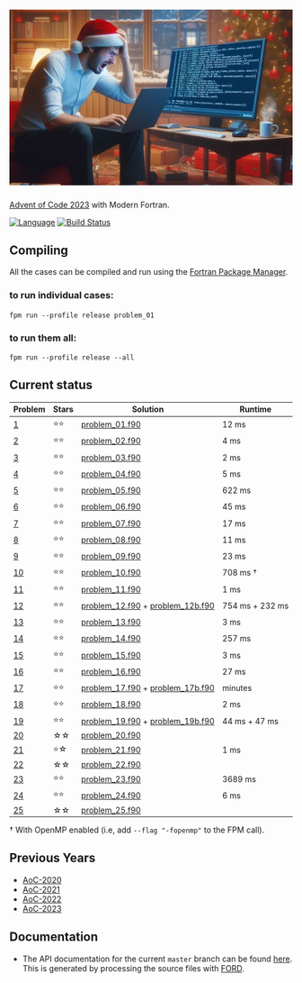 ![aoc2023](media/aoc2023.jpg)
============

[Advent of Code 2023](https://adventofcode.com/2023) with Modern Fortran.

[![Language](https://img.shields.io/badge/-Fortran-734f96?logo=fortran&logoColor=white)](https://github.com/topics/fortran)
[![Build Status](https://github.com/jacobwilliams/AoC-2023/actions/workflows/CI.yml/badge.svg)](https://github.com/jacobwilliams/AoC-2023/actions)

## Compiling

All the cases can be compiled and run using the [Fortran Package Manager](https://fpm.fortran-lang.org).

### to run individual cases:

```
fpm run --profile release problem_01
```

### to run them all:

```
fpm run --profile release --all
```

## Current status

Problem  | Stars  | Solution | Runtime
--       | --     | --       | --
[1](https://adventofcode.com/2023/day/1)  | ⭐⭐ | [problem_01.f90](https://github.com/jacobwilliams/AoC-2023/blob/master/app/problem_01.f90) |  12 ms
[2](https://adventofcode.com/2023/day/2)  | ⭐⭐ | [problem_02.f90](https://github.com/jacobwilliams/AoC-2023/blob/master/app/problem_02.f90) |   4 ms
[3](https://adventofcode.com/2023/day/3)  | ⭐⭐ | [problem_03.f90](https://github.com/jacobwilliams/AoC-2023/blob/master/app/problem_03.f90) |   2 ms
[4](https://adventofcode.com/2023/day/4)  | ⭐⭐ | [problem_04.f90](https://github.com/jacobwilliams/AoC-2023/blob/master/app/problem_04.f90) |   5 ms
[5](https://adventofcode.com/2023/day/5)  | ⭐⭐ | [problem_05.f90](https://github.com/jacobwilliams/AoC-2023/blob/master/app/problem_05.f90) | 622 ms
[6](https://adventofcode.com/2023/day/6)  | ⭐⭐ | [problem_06.f90](https://github.com/jacobwilliams/AoC-2023/blob/master/app/problem_06.f90) |  45 ms
[7](https://adventofcode.com/2023/day/7)  | ⭐⭐ | [problem_07.f90](https://github.com/jacobwilliams/AoC-2023/blob/master/app/problem_07.f90) |  17 ms
[8](https://adventofcode.com/2023/day/8)  | ⭐⭐ | [problem_08.f90](https://github.com/jacobwilliams/AoC-2023/blob/master/app/problem_08.f90) |  11 ms
[9](https://adventofcode.com/2023/day/9)  | ⭐⭐ | [problem_09.f90](https://github.com/jacobwilliams/AoC-2023/blob/master/app/problem_09.f90) |  23 ms
[10](https://adventofcode.com/2023/day/10)| ⭐⭐ | [problem_10.f90](https://github.com/jacobwilliams/AoC-2023/blob/master/app/problem_10.f90) | 708 ms †
[11](https://adventofcode.com/2023/day/11)| ⭐⭐ | [problem_11.f90](https://github.com/jacobwilliams/AoC-2023/blob/master/app/problem_11.f90) |   1 ms
[12](https://adventofcode.com/2023/day/12)| ⭐⭐ | [problem_12.f90](https://github.com/jacobwilliams/AoC-2023/blob/master/app/problem_12.f90) + [problem_12b.f90](https://github.com/jacobwilliams/AoC-2023/blob/master/app/problem_12b.f90)  | 754 ms + 232 ms
[13](https://adventofcode.com/2023/day/13)| ⭐⭐ | [problem_13.f90](https://github.com/jacobwilliams/AoC-2023/blob/master/app/problem_13.f90) |   3 ms
[14](https://adventofcode.com/2023/day/14)| ⭐⭐  | [problem_14.f90](https://github.com/jacobwilliams/AoC-2023/blob/master/app/problem_14.f90) | 257 ms
[15](https://adventofcode.com/2023/day/15)| ⭐⭐  | [problem_15.f90](https://github.com/jacobwilliams/AoC-2023/blob/master/app/problem_15.f90) | 3 ms
[16](https://adventofcode.com/2023/day/16)| ⭐⭐ | [problem_16.f90](https://github.com/jacobwilliams/AoC-2023/blob/master/app/problem_16.f90) | 27 ms
[17](https://adventofcode.com/2023/day/17)| ⭐⭐  | [problem_17.f90](https://github.com/jacobwilliams/AoC-2023/blob/master/app/problem_17.f90) + [problem_17b.f90](https://github.com/jacobwilliams/AoC-2023/blob/master/app/problem_17b.f90) | minutes
[18](https://adventofcode.com/2023/day/18)| ⭐⭐  | [problem_18.f90](https://github.com/jacobwilliams/AoC-2023/blob/master/app/problem_18.f90) | 2 ms
[19](https://adventofcode.com/2023/day/19)| ⭐⭐ | [problem_19.f90](https://github.com/jacobwilliams/AoC-2023/blob/master/app/problem_19.f90) + [problem_19b.f90](https://github.com/jacobwilliams/AoC-2023/blob/master/app/problem_19b.f90) | 44 ms + 47 ms
[20](https://adventofcode.com/2023/day/20)| ☆☆  | [problem_20.f90](https://github.com/jacobwilliams/AoC-2023/blob/master/app/problem_20.f90) |
[21](https://adventofcode.com/2023/day/21)| ⭐☆  | [problem_21.f90](https://github.com/jacobwilliams/AoC-2023/blob/master/app/problem_21.f90) | 1 ms
[22](https://adventofcode.com/2023/day/22)| ☆☆  | [problem_22.f90](https://github.com/jacobwilliams/AoC-2023/blob/master/app/problem_22.f90) |
[23](https://adventofcode.com/2023/day/23)| ⭐⭐  | [problem_23.f90](https://github.com/jacobwilliams/AoC-2023/blob/master/app/problem_23.f90) | 3689 ms
[24](https://adventofcode.com/2023/day/24)| ⭐⭐  | [problem_24.f90](https://github.com/jacobwilliams/AoC-2023/blob/master/app/problem_24.f90) | 6 ms
[25](https://adventofcode.com/2023/day/25)| ☆☆  | [problem_25.f90](https://github.com/jacobwilliams/AoC-2023/blob/master/app/problem_25.f90) |

† With OpenMP enabled (i.e, add `--flag "-fopenmp"` to the FPM call).

## Previous Years

 * [AoC-2020](https://github.com/jacobwilliams/AoC-2020)
 * [AoC-2021](https://github.com/jacobwilliams/AoC-2021)
 * [AoC-2022](https://github.com/jacobwilliams/AoC-2022)
 * [AoC-2023](https://github.com/jacobwilliams/AoC-2023)

 ## Documentation

 * The API documentation for the current ```master``` branch can be found [here](https://jacobwilliams.github.io/AoC-2023/).  This is generated by processing the source files with [FORD](https://github.com/Fortran-FOSS-Programmers/ford).
